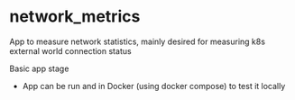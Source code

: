 # network_metrics
App to measure network statistics, mainly desired for measuring k8s external world connection status


Basic app stage
- App can be run and in Docker (using docker compose) to test it locally